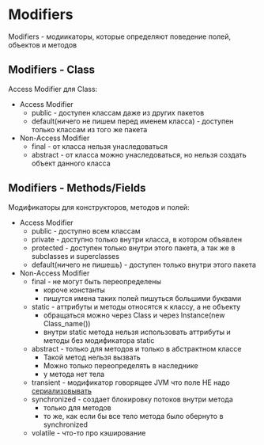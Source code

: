 # Modifiers

Modifiers - модиикаторы, которые определяют поведение полей, объектов и методов

## Modifiers - Class

Access Modifier для Class:

-   Access Modifier
    -   public - доступен классам даже из других пакетов
    -   default(ничего не пишем перед именем класса) - доступен только классам из того же пакета
-   Non-Access Modifier
    -   final - от класса нельзя унаследоваться
    -   abstract - от класса можно унаследоваться, но нельзя создать объект данного класса

## Modifiers - Methods/Fields

Модификаторы для конструкторов, методов и полей:

-   Access Modifier
    -   public - доступно всем классам
    -   private - доступно только внутри класса, в котором объявлен
    -   protected - доступен только внутри этого пакета, а так же в subclasses и superclasses
    -   default(ничего не пишешь) - доступен только внутри этого пакета
-   Non-Access Modifier
    -   final - не могут быть переопределены
        -   короче константы
        -   пишутся имена таких полей пишуться большими буквами
    -   static - аттрибуты и методы относятся к классу, а не объекту
        -   обращаться можно через Class и через Instance(new Class_name())
        -   внутри static метода нельзя использовать аттрибуты и методы без модификатора static
    -   abstract - только для методов и только в абстрактном классе
        -   Такой метод нельзя вызвать
        -   Можно только переопределять в наследнике
        -   у метода нет тела
    -   transient - модификатор говорящее JVM что поле НЕ надо [сериализовывать](#)
    -   synchronized - создает блокировку потоков внутри метода
        -   только для методов
        -   то же, как если бы все тело метода было обернуто в synchronized
    -   volatile - что-то про кэширование
